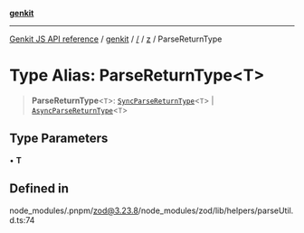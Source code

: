 [**genkit**](../../../README.md)

***

[Genkit JS API reference](../../../../README.md) / [genkit](../../../README.md) / [/](../../../README.md) / [z](../README.md) / ParseReturnType

# Type Alias: ParseReturnType\<T\>

> **ParseReturnType**\<`T`\>: [`SyncParseReturnType`](SyncParseReturnType.md)\<`T`\> \| [`AsyncParseReturnType`](AsyncParseReturnType.md)\<`T`\>

## Type Parameters

• **T**

## Defined in

node\_modules/.pnpm/zod@3.23.8/node\_modules/zod/lib/helpers/parseUtil.d.ts:74
